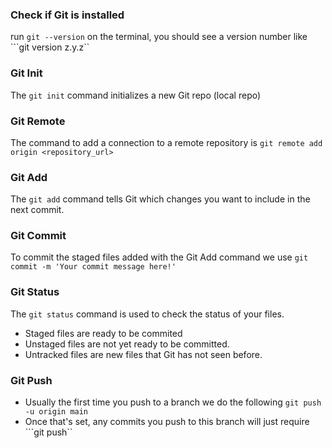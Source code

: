 ### Check if Git is installed

run ``git --version`` on the terminal, you should see a version number like ```git version z.y.z``

### Git Init

The ``git init`` command initializes a new Git repo (local repo)

### Git Remote

The command to add a connection to a remote repository is ``git remote add origin <repository_url>``

### Git Add

The ``git add`` command tells Git which changes you want to include in the next commit.

### Git Commit 

To commit the staged files added with the Git Add command we use ``git commit -m 'Your commit message here!'``

### Git Status

The ``git status`` command is used to check the status of your files.
- Staged files are ready to be commited
- Unstaged files are not yet ready to be committed.
- Untracked files are new files that Git has not seen before.

### Git Push

- Usually the first time you push to a branch we do the following ``git push -u origin main``
- Once that's set, any commits you push to this branch will just require ```git push``
